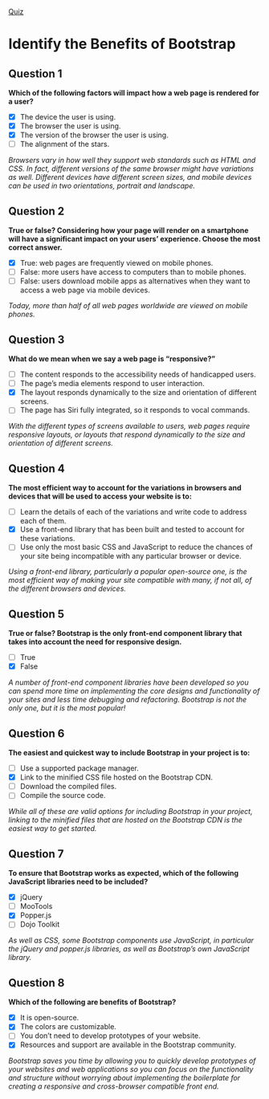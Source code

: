 [Quiz](https://openclassrooms.com/en/courses/5664281-create-responsive-websites-efficiently-with-bootstrap-4/exercises/3604)
# Identify the Benefits of Bootstrap

## Question 1
**Which of the following factors will impact how a web page is rendered for a user?**
- [x] The device the user is using.
- [x] The browser the user is using.
- [x] The version of the browser the user is using.
- [ ] The alignment of the stars.

_Browsers vary in how well they support web standards such as HTML and CSS. In fact, different versions of the same browser might have variations as well. Different devices have different screen sizes, and mobile devices can be used in two orientations, portrait and landscape._

## Question 2
**True or false? Considering how your page will render on a smartphone will have a significant impact on your users’ experience. Choose the most correct answer.**
- [x] True: web pages are frequently viewed on mobile phones.
- [ ] False: more users have access to computers than to mobile phones.
- [ ] False: users download mobile apps as alternatives when they want to access a web page via mobile devices.

_Today, more than half of all web pages worldwide are viewed on mobile phones._

## Question 3
**What do we mean when we say a web page is “responsive?”**
- [ ] The content responds to the accessibility needs of handicapped users.
- [ ] The page’s media elements respond to user interaction.
- [x] The layout responds dynamically to the size and orientation of different screens.
- [ ] The page has Siri fully integrated, so it responds to vocal commands.

_With the different types of screens available to users, web pages require responsive layouts, or layouts that respond dynamically to the size and orientation of different screens._

## Question 4
**The most efficient way to account for the variations in browsers and devices that will be used to access your website is to:**
- [ ] Learn the details of each of the variations and write code to address each of them.
- [x] Use a front-end library that has been built and tested to account for these variations.
- [ ] Use only the most basic CSS and JavaScript to reduce the chances of your site being incompatible with any particular browser or device.

_Using a front-end library, particularly a popular open-source one, is the most efficient way of making your site compatible with many, if not all, of the different browsers and devices._

## Question 5
**True or false? Bootstrap is the only front-end component library that takes into account the need for responsive design.**
- [ ] True
- [x] False

_A number of front-end component libraries have been developed so you can spend more time on implementing the core designs and functionality of your sites and less time debugging and refactoring. Bootstrap is not the only one, but it is the most popular!_

## Question 6
**The easiest and quickest way to include Bootstrap in your project is to:**
- [ ] Use a supported package manager.
- [x] Link to the minified CSS file hosted on the Bootstrap CDN.
- [ ] Download the compiled files.
- [ ] Compile the source code.

_While all of these are valid options for including Bootstrap in your project, linking to the minified files that are hosted on the Bootstrap CDN is the easiest way to get started._

## Question 7
**To ensure that Bootstrap works as expected, which of the following JavaScript libraries need to be included?**
- [x] jQuery
- [ ] MooTools
- [x] Popper.js
- [ ] Dojo Toolkit

_As well as CSS, some Bootstrap components use JavaScript, in particular the jQuery and popper.js libraries, as well as Bootstrap’s own JavaScript library._

## Question 8
**Which of the following are benefits of Bootstrap?**
- [x] It is open-source.
- [x] The colors are customizable.
- [ ] You don’t need to develop prototypes of your website.
- [x] Resources and support are available in the Bootstrap community.

_Bootstrap saves you time by allowing you to quickly develop prototypes of your websites and web applications so you can focus on the functionality and structure without worrying about implementing the boilerplate for creating a responsive and cross-browser compatible front end._